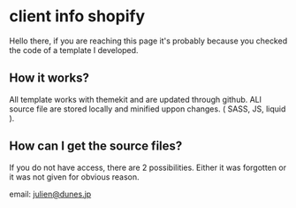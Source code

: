 # client info shopify
Hello there, if you are reaching this page it's probably because you checked the code of a template I developed.

## How it works?
All template works with themekit and are updated through github.
ALl source file are stored locally and minified uppon changes. ( SASS, JS, liquid ).

## How can I get the source files?
If you do not have access, there are 2 possibilities. Either it was forgotten or it was not given for obvious reason.

email: julien@dunes.jp
